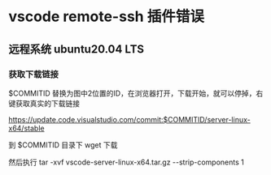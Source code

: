 # vscode remote-ssh 插件错误

## 远程系统 ubuntu20.04 LTS

### 获取下载链接

$COMMITID 替换为图中2位置的ID，在浏览器打开，下载开始，就可以停掉，右键获取真实的下载链接

https://update.code.visualstudio.com/commit:$COMMITID/server-linux-x64/stable

到 $COMMITID 目录下 wget 下载  

然后执行 tar -xvf vscode-server-linux-x64.tar.gz --strip-components 1
